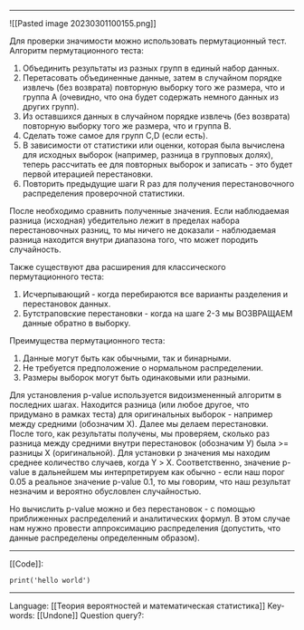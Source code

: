 ___
![[Pasted image 20230301100155.png]]

Для проверки значимости можно использовать пермутационный тест.
Алгоритм пермутационного теста:
1. Объединить результаты из разных групп в единый набор данных.
2. Перетасовать объединенные данные, затем в случайном порядке извлечь (без возврата) повторную выборку того же размера, что и группа А (очевидно, что она будет содержать немного данных из других групп).
3. Из оставшихся данных в случайном порядке извлечь (без возврата) повторную выборку того же размера, что и группа В. 
4. Сделать тоже самое для групп C,D (если есть). 
5. В зависимости от статистики или оценки, которая была вычислена для исходных выборок (например, разница в групповых долях), теперь рассчитать ее для повторных выборок и записать - это будет первой итерацией перестановки.
6. Повторить предыдущие шаги R раз для получения перестановочного распределения проверочной статистики. 

После необходимо сравнить полученные значения. Если наблюдаемая разница (исходная) убедительно лежит в пределах набора перестановочных разниц, то мы ничего не доказали - наблюдаемая разница находится внутри диапазона того, что может породить случайность. 

Также существуют два расширения для классического пермутационного теста:
1. Исчерпывающий - когда перебираются все варианты разделения и перестановок данных. 
2. Бутстраповские перестановки - когда на шаге 2-3 мы ВОЗВРАЩАЕМ данные обратно в выборку. 

Преимущества пермутационного теста:
1. Данные могут быть как обычными, так и бинарными.
2. Не требуется предположение о нормальном распределении. 
3. Размеры выборок могут быть одинаковыми или разными. 

Для установления p-value используется видоизмененный алгоритм в последних шагах. 
Находится разница (или любое другое, что придумано в рамках теста) для оригинальных выборок - например между средними (обозначим Х). Далее мы делаем перестановки. После того, как результаты получены, мы проверяем, сколько раз разница между средними внутри перестановок (обозначим У) была >= разницы Х (оригинальной). Для установки p значения мы находим среднее количество случаев, когда Y > Х. Соответственно, значение p-value в дальнейшем мы интерпретируем как обычно - если наш порог 0.05 а реальное значение p-value 0.1, то мы говорим, что наш результат незначим и вероятно обусловлен случайностью. 

Но вычислить p-value можно и без перестановок - с помощью приближенных распределений и аналитических формул. В этом случае нам нужно провести аппроксимацию распределения (допустить, что данные распределены определенным образом). 
___
[[Code]]:
```
print('hello world')
```
___
Language: [[Теория вероятностей и математическая статистика]]
Key-words:  [[Undone]]
Question query?: 